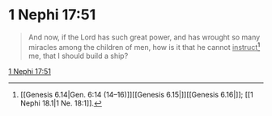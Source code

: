 # 1 Nephi 17:51

> And now, if the Lord has such great power, and has wrought so many miracles among the children of men, how is it that he cannot <u>instruct</u>[^a] me, that I should build a ship?

[1 Nephi 17:51](https://www.churchofjesuschrist.org/study/scriptures/bofm/1-ne/17?lang=eng&id=p51#p51)


[^a]: [[Genesis 6.14|Gen. 6:14 (14–16)]][[Genesis 6.15|]][[Genesis 6.16|]]; [[1 Nephi 18.1|1 Ne. 18:1]].  
